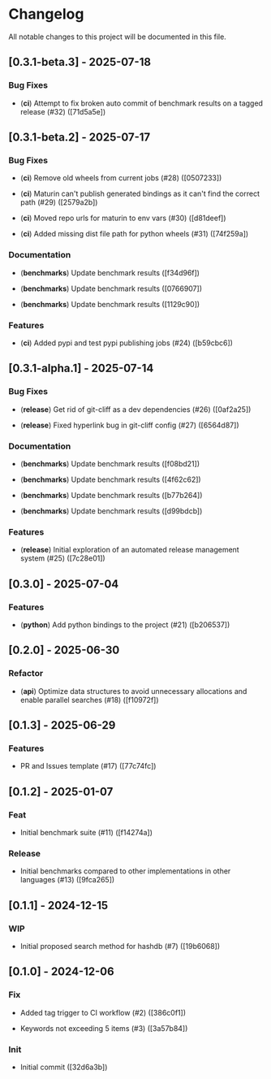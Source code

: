 # Changelog
All notable changes to this project will be documented in this file.


## [0.3.1-beta.3] - 2025-07-18


### Bug Fixes

- (**ci**) Attempt to fix broken auto commit of benchmark results on a tagged release (#32) ([71d5a5e])



## [0.3.1-beta.2] - 2025-07-17


### Bug Fixes

- (**ci**) Remove old wheels from current jobs (#28) ([0507233])

- (**ci**) Maturin can't publish generated bindings as it can't find the correct path (#29) ([2579a2b])

- (**ci**) Moved repo urls for maturin to env vars (#30) ([d81deef])

- (**ci**) Added missing dist file path for python wheels (#31) ([74f259a])


### Documentation

- (**benchmarks**) Update benchmark results ([f34d96f])

- (**benchmarks**) Update benchmark results ([0766907])

- (**benchmarks**) Update benchmark results ([1129c90])


### Features

- (**ci**) Added pypi and test pypi publishing jobs (#24) ([b59cbc6])



## [0.3.1-alpha.1] - 2025-07-14


### Bug Fixes

- (**release**) Get rid of git-cliff as a dev dependencies (#26) ([0af2a25])

- (**release**) Fixed hyperlink bug in git-cliff config (#27) ([6564d87])


### Documentation

- (**benchmarks**) Update benchmark results ([f08bd21])

- (**benchmarks**) Update benchmark results ([4f62c62])

- (**benchmarks**) Update benchmark results ([b77b264])

- (**benchmarks**) Update benchmark results ([d99bdcb])


### Features

- (**release**) Initial exploration of an automated release management system (#25) ([7c28e01])



## [0.3.0] - 2025-07-04


### Features

- (**python**) Add python bindings to the project (#21) ([b206537])



## [0.2.0] - 2025-06-30


### Refactor

- (**api**) Optimize data structures to avoid unnecessary allocations and enable parallel searches (#18) ([f10972f])



## [0.1.3] - 2025-06-29


### Features

- PR and Issues template (#17) ([77c74fc])



## [0.1.2] - 2025-01-07


### Feat

- Initial  benchmark suite (#11) ([f14274a])


### Release

- Initial benchmarks compared to other implementations in other languages (#13) ([9fca265])



## [0.1.1] - 2024-12-15


### WIP

- Initial proposed search method for hashdb (#7) ([19b6068])



## [0.1.0] - 2024-12-06


### Fix

- Added tag trigger to CI workflow (#2) ([386c0f1])

- Keywords not exceeding 5 items (#3) ([3a57b84])


### Init

- Initial commit ([32d6a3b])


<!-- generated by git-cliff -->
